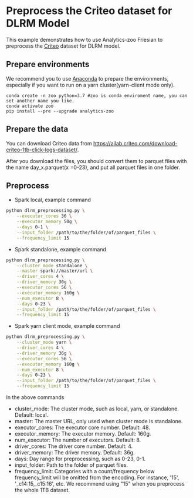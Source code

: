 # Preprocess the Criteo dataset for DLRM Model
This example demonstrates how to use Analytics-zoo Friesian to preprocess the 
[Criteo](https://ailab.criteo.com/download-criteo-1tb-click-logs-dataset/) dataset for DLRM model.

## Prepare environments
We recommend you to use [Anaconda](https://www.anaconda.com/distribution/#linux) to prepare the environments, especially if you want to run on a yarn cluster(yarn-client mode only).
```
conda create -n zoo python=3.7 #zoo is conda enviroment name, you can set another name you like.
conda activate zoo
pip install --pre --upgrade analytics-zoo
```

## Prepare the data
You can download Criteo data from <https://ailab.criteo.com/download-criteo-1tb-click-logs-dataset/>.
 
After you download the files, you should convert them to parquet files with the name day_x.parquet(x
=0-23), and put all parquet files in one folder.


## Preprocess
* Spark local, example command
```bash
python dlrm_preprocessing.py \
    --executor_cores 36 \
    --executor_memory 50g \
    --days 0-1 \
    --input_folder /path/to/the/folder/of/parquet_files \
    --frequency_limit 15
```

* Spark standalone, example command
```bash
python dlrm_preprocessing.py \
    --cluster_mode standalone \
    --master spark://master/url \
    --driver_cores 4 \
    --driver_memory 36g \
    --executor_cores 56 \
    --executor_memory 160g \
    --num_executor 8 \
    --days 0-23 \
    --input_folder /path/to/the/folder/of/parquet_files \
    --frequency_limit 15
```

* Spark yarn client mode, example command
```bash
python dlrm_preprocessing.py \
    --cluster_mode yarn \
    --driver_cores 4 \
    --driver_memory 36g \
    --executor_cores 56 \
    --executor_memory 160g \
    --num_executor 8 \
    --days 0-23 \
    --input_folder /path/to/the/folder/of/parquet_files \
    --frequency_limit 15
```

In the above commands
* cluster_mode: The cluster mode, such as local, yarn, or standalone. Default: local.
* master: The master URL, only used when cluster mode is standalone.
* executor_cores: The executor core number. Default: 48.
* executor_memory: The executor memory. Default: 160g.
* num_executor: The number of executors. Default: 8.
* driver_cores: The driver core number. Default: 4.
* driver_memory: The driver memory. Default: 36g.
* days: Day range for preprocessing, such as 0-23, 0-1.
* input_folder: Path to the folder of parquet files.
* frequency_limit: Categories with a count/frequency below frequency_limit will be omitted from
 the encoding. For instance, '15', '_c14:15,_c15:16', etc. We recommend using "15" when you
  preprocess the whole 1TB dataset.
